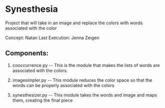 Synesthesia
===========

Project that will take in an image and replace the colors with words associated with the color

Concept: Natan Last
Execution: Jenna Zeigen

Components:
-----------
1. cooccurrence.py -- This is the module that makes the lists of words are associated with the colors.

2. imagesimpler.py -- This module reduces the color space so that the words can be properly associated with the colors

3. synesthesizer.py -- This module takes the words and image and maps them, creating the final piece